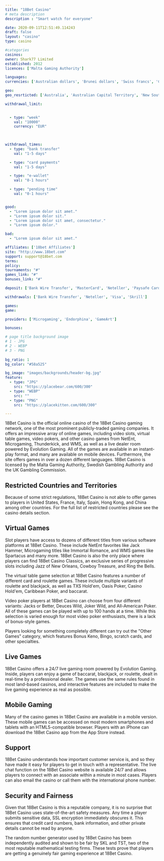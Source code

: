 ```yaml
---
title: "18Bet Casino"
# meta description
description : "Smart watch for everyone"

date: 2020-09-11T12:51:49.114243
draft: false
layout: "casino" 
type: casino

#categories
casinos: 
owner: Shark77 Limited
established: 2012
licences: ['Malta Gaming Authority']

languages: 
currencies: ['Australian dollars', 'Brunei dollars', 'Swiss francs', 'Chinese yuan', 'Czech Republic korunas', 'Denmark kroner', 'Euros', 'British pounds sterling', 'Hong Kong dollars', 'Israeli new sheqels', 'Japanese yen', 'South Korean won', 'Mexican pesos', 'Malaysian ringgits', 'Norwegian kroner', 'Polish zlotys', 'Romanian lei', 'Russian rubles', 'Singapore dollars', 'Thai baht', 'US dollars', 'Vietnamese dong']

geo: 
geo_resrticted: ['Australia', 'Australian Capital Territory', 'New South Wales', 'Northern Territory', 'Queensland', 'South Australia', 'Tasmania', 'Victoria', 'Western Australia', 'Bulgaria', 'Cyprus', 'France', 'Germany', 'Schleswig-Holstein', 'Hong Kong', 'Hungary', 'Israel', 'Italy', 'Latvia', 'Macau', 'Netherlands', 'Puerto Rico', 'Singapore', 'Spain', 'Sweden', 'Switzerland', 'United Kingdom', 'United States', 'Alabama', 'Alaska', 'American Samoa', 'Arizona', 'Arkansas', 'California', 'Colorado', 'Connecticut', 'Delaware', 'District of Columbia', 'Florida', 'Georgia(US)', 'Guam', 'Hawaii', 'Idaho', 'Illinois', 'Indiana', 'Iowa', 'Kansas', 'Kentucky', 'Louisiana', 'Maine', 'Maryland', 'Massachusetts', 'Michigan', 'Minnesota', 'Mississippi', 'Missouri', 'Montana', 'Nebraska', 'Nevada', 'New Hampshire', 'New Jersey', 'New Mexico', 'New York', 'North Carolina', 'North Dakota', 'Northern Mariana Islands', 'Ohio', 'Oklahoma', 'Oregon', 'Pennsylvania', 'Rhode Island', 'South Carolina', 'South Dakota', 'Tennessee', 'Texas', 'U.S. Virgin Islands', 'Utah', 'Vermont', 'Virginia', 'Washington', 'West Virginia', 'Wisconsin', 'Wyoming']

withdrawal_limit:

  
  - type: "week"
    val: "10000"
    currency: "EUR"
  
  

withdrawal_times:
  - type: "bank transfer"
    val: "1-5 days"

  - type: "card payments"
    val: "1-5 days"

  - type: "e-wallet"
    val: "0-1 hours"

  - type: "pending time"
    val: "0-1 hours"


good:
  - "Lorem ipsum dolor sit amet."
  - "Lorem ipsum dolor sit."
  - "Lorem ipsum dolor sit amet, consectetur."
  - "Lorem ipsum dolor."

bad:
  - "Lorem ipsum dolor sit amet."

affiliates: ['18bet Affiliates']
site: "http://www.18bet.com"
support: support@18bet.com
terms:
policy:
tournaments: "#"
games_link: "#"
bonuses_link: "#"

deposit: ['Bank Wire Transfer', 'MasterCard', 'Neteller', 'Paysafe Card', 'Visa', 'Entropay', 'Skrill']

withdrawals: ['Bank Wire Transfer', 'Neteller', 'Visa', 'Skrill']

games: 
game:

providers: ['Microgaming', 'Endorphina', 'GameArt']

bonuses:

# page title background image 
# 1 - JPG
# 2 - WEBP
# 3 - PNG
 
bg_ratio: 1 
bg_color: "#58a525" 

bg_image: "images/backgrounds/header-bg.jpg"
feature:
  - type: "JPG"
    src: "https://placebear.com/600/300"   
  - type: "WEBP"
    src: ""
  - type: "PNG"
    src: "https://placekitten.com/600/300"   

---
```


18Bet Casino is the official online casino of the 18Bet Casino gaming network, one of the most prominent publicly-traded gaming companies. It offers an impressive array of online games, including video slots, virtual table games, video pokers, and other casino games from NetEnt, Microgaming, Thunderkick, and WMS, as well as a live dealer room powered by Evolution Gaming. All of the games are available in an instant-play format, and many are available on mobile devices. Furthermore, the site offers games in over a dozen different languages. 18Bet Casino is licensed by the Malta Gaming Authority, Swedish Gambling Authority and the UK Gambling Commission.

## Restricted Countries and Territories
Because of some strict regulations, 18Bet Casino is not able to offer games to players in United States, France, Italy, Spain, Hong Kong, and China among other countries. For the full list of restricted countries please see the casino details section.

## Virtual Games
Slot players have access to dozens of different titles from various software platforms at 18Bet Casino. These include NetEnt favorites like Jack Hammer, Microgaming titles like Immortal Romance, and WMS games like Spartacus and many more. 18Bet Casino is also the only place where players can find 18Bet Casino Classics, an exclusive series of progressive slots including Jazz of New Orleans, Cowboy Treasure, and Ring the Bells.

The virtual table game selection at 18Bet Casino features a number of different card and roulette games. These include multiple variants of roulette and blackjack, as well as TXS Hold'em, Oasis Poker, Casino Hold'em, Caribbean Poker, and baccarat.

Video poker players at 18Bet Casino can choose from four different variants: Jacks or Better, Deuces Wild, Joker Wild, and All-American Poker. All of these games can be played with up to 100 hands at a time. While this selection is varied enough for most video poker enthusiasts, there is a lack of bonus-style games.

Players looking for something completely different can try out the "Other Games" category, which features Bonus Keno, Bingo, scratch cards, and other specialties.

## Live Games
18Bet Casino offers a 24/7 live gaming room powered by Evolution Gaming. Inside, players can enjoy a game of baccarat, blackjack, or roulette, dealt in real-time by a professional dealer. The games use the same rules found in most land-based casinos, and interactive features are included to make the live gaming experience as real as possible.

## Mobile Gaming
Many of the casino games in 18Bet Casino are available in a mobile version. These mobile games can be accessed on most modern smartphones and tablets with an HTML5-compatible browser. Players with an iPhone can download the 18Bet Casino app from the App Store instead.

## Support
18Bet Casino understands how important customer service is, and so they have made it easy for players to get in touch with a representative. The live chat function on the 18Bet Casino website is available 24/7 and allows players to connect with an associate within a minute in most cases. Players can also email the casino or call them with the international phone number.

## Security and Fairness
Given that 18Bet Casino is this a reputable company, it is no surprise that 18Bet Casino uses state-of-the-art safety measures. Any time a player submits sensitive data, SSL encryption immediately obscures it. This ensures that credit card numbers, bank information, and other private details cannot be read by anyone.

The random number generator used by 18Bet Casino has been independently audited and shown to be fair by SKL and TST, two of the most reputable mathematical testing firms. These tests prove that players are getting a genuinely fair gaming experience at 18Bet Casino.
